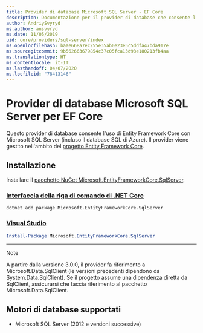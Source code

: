 ```yaml
---
title: Provider di database Microsoft SQL Server - EF Core
description: Documentazione per il provider di database che consente l'uso di Entity Framework Core con Microsoft SQL Server
author: AndriySvyryd
ms.author: ansvyryd
ms.date: 11/05/2019
uid: core/providers/sql-server/index
ms.openlocfilehash: baae668a7ec255e35ab0e23e5c5ddfa47bda917e
ms.sourcegitcommit: 9b562663679854c37c05fca13d93e180213fb4aa
ms.translationtype: HT
ms.contentlocale: it-IT
ms.lasthandoff: 04/07/2020
ms.locfileid: "78413146"
---
```

# <a name="microsoft-sql-server-ef-core-database-provider"></a>Provider di database Microsoft SQL Server per EF Core

Questo provider di database consente l'uso di Entity Framework Core con Microsoft SQL Server (incluso il database SQL di Azure). Il provider viene gestito nell'ambito del [progetto Entity Framework Core](https://github.com/aspnet/EntityFrameworkCore).

## <a name="install"></a>Installazione

Installare il [pacchetto NuGet Microsoft.EntityFrameworkCore.SqlServer](https://www.nuget.org/packages/Microsoft.EntityFrameworkCore.SqlServer/).

### <a name="net-core-cli"></a>[Interfaccia della riga di comando di .NET Core](#tab/dotnet-core-cli)

```dotnetcli
dotnet add package Microsoft.EntityFrameworkCore.SqlServer
```

### <a name="visual-studio"></a>[Visual Studio](#tab/vs)

``` powershell
Install-Package Microsoft.EntityFrameworkCore.SqlServer
```

***

> [!NOTE]
> A partire dalla versione 3.0.0, il provider fa riferimento a Microsoft.Data.SqlClient (le versioni precedenti dipendono da System.Data.SqlClient). Se il progetto assume una dipendenza diretta da SqlClient, assicurarsi che faccia riferimento al pacchetto Microsoft.Data.SqlClient.

## <a name="supported-database-engines"></a>Motori di database supportati

* Microsoft SQL Server (2012 e versioni successive)
